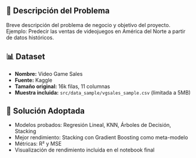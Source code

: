 ## 📌 Descripción del Problema

Breve descripción del problema de negocio y objetivo del proyecto.  
Ejemplo: Predecir las ventas de videojuegos en América del Norte a partir de datos históricos.

## 📊 Dataset

- **Nombre:** Video Game Sales
- **Fuente:** Kaggle
- **Tamaño original:** 16k filas, 11 columnas
- **Muestra incluida:** `src/data_sample/vgsales_sample.csv` (limitada a 5MB)

## 🧠 Solución Adoptada

- Modelos probados: Regresión Lineal, KNN, Árboles de Decisión, Stacking
- Mejor rendimiento: Stacking con Gradient Boosting como meta-modelo
- Métricas: R² y MSE
- Visualización de rendimiento incluida en el notebook final
